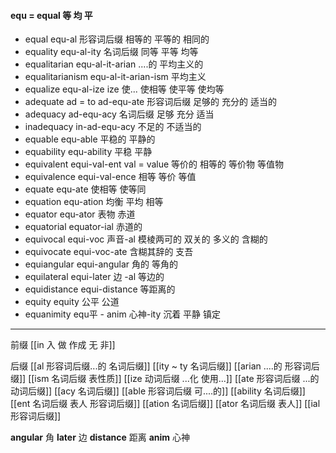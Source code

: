 #### equ = equal 等 均 平

- equal  equ-al 形容词后缀  相等的 平等的 相同的
- equality equ-al-ity 名词后缀 同等 平等 均等
- equalitarian equ-al-it-arian ....的 平均主义的
- equalitarianism equ-al-it-arian-ism 平均主义
- equalize equ-al-ize ize 使... 使相等 使平等 使均等
- adequate ad = to  ad-equ-ate 形容词后缀 足够的 充分的 适当的 
- adequacy ad-equ-acy 名词后缀 足够 充分 适当 
- inadequacy in-ad-equ-acy 不足的 不适当的
- equable equ-able 平稳的 平静的
- equability equ-ability 平稳 平静
- equivalent equi-val-ent val = value  等价的 相等的 等价物 等值物
- equivalence equi-val-ence 相等 等价  等值
- equate equ-ate 使相等 使等同
- equation equ-ation 均衡 平均 相等
- equator equ-ator 表物 赤道
- equatorial equator-ial 赤道的
- equivocal  equi-voc 声音-al 模棱两可的 双关的 多义的 含糊的
- equivocate equi-voc-ate 含糊其辞的 支吾
- equiangular equi-angular 角的 等角的
- equilateral   equi-later 边 -al   等边的
- equidistance  equi-distance  等距离的
- equity equity 公平 公道
- equanimity equ平 - anim 心神-ity 沉着 平静 镇定

---
前缀
[[in  入 做 作成  无 非]]

后缀
[[al 形容词后缀...的 名词后缀]]
[[ity  ~ ty 名词后缀]]
[[arian ....的 形容词后缀]]
[[ism 名词后缀 表性质]]
[[ize 动词后缀 ...化 使用...]]
[[ate 形容词后缀  ...的 动词后缀]]
[[acy 名词后缀]]
[[able  形容词后缀 可....的]]
[[ability 名词后缀]]
[[ent 名词后缀  表人 形容词后缀]]
[[ation 名词后缀]]
[[ator 名词后缀 表人]]
[[ial 形容词后缀]]

**angular**  角
**later** 边
**distance** 距离
**anim** 心神